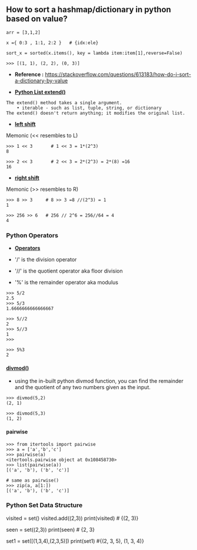 ## How to sort a hashmap/dictionary in python based on value?

```
arr = [3,1,2]

x ={ 0:3 , 1:1, 2:2 }   # {idx:ele}

sort_x = sorted(x.items(), key = lambda item:item[1],reverse=False)

>>> [(1, 1), (2, 2), (0, 3)]
```

- **Reference :** https://stackoverflow.com/questions/613183/how-do-i-sort-a-dictionary-by-value

- **[Python List extend()](https://www.programiz.com/python-programming/methods/list/extend)**

```
The extend() method takes a single argument.
    • iterable - such as list, tuple, string, or dictionary
The extend() doesn't return anything; it modifies the original list.
```

- **[left shift](https://processing.org/reference/leftshift.html)**

Memonic (<< resembles to L)

```
>>> 1 << 3       # 1 << 3 = 1*(2^3)
8

>>> 2 << 3       # 2 << 3 = 2*(2^3) = 2*(8) =16
16
```

- **[right shift](https://processing.org/reference/rightshift.html)**

Memonic (>> resembles to R)

```
>>> 8 >> 3     # 8 >> 3 =8 //(2^3) = 1
1

>>> 256 >> 6   # 256 // 2^6 = 256//64 = 4
4
```

### Python Operators

- **[Operators](https://www.w3schools.com/python/python_operators.asp)**

- '/' is the division operator
- '//' is the quotient operator aka floor division
- '%' is the remainder operator aka modulus

```
>>> 5/2
2.5
>>> 5/3
1.6666666666666667
```

```
>>> 5//2
2
>>> 5//3
1
>>>
```

```
>>> 5%3
2
```

#### **[divmod()](https://www.toppr.com/guides/python-guide/references/methods-and-functions/methods/built-in/divmod/python-divmod/)**

- using the in-built python divmod function, you can find the remainder and the quotient of any two numbers given as the input.

```
>>> divmod(5,2)
(2, 1)

>>> divmod(5,3)
(1, 2)
```

#### pairwise

```
>>> from itertools import pairwise
>>> a = ['a','b','c']
>>> pairwise(a)
<itertools.pairwise object at 0x108458730>
>>> list(pairwise(a))
[('a', 'b'), ('b', 'c')]

# same as pairwise()
>>> zip(a, a[1:])
[('a', 'b'), ('b', 'c')]
```

### Python Set Data Structure

visited = set()
visited.add((2,3))
print(visited) # {(2, 3)}

seen = set((2,3))
print(seen) # {2, 3}

set1 = set([(1,3,4),(2,3,5)])
print(set1) #{(2, 3, 5), (1, 3, 4)}
